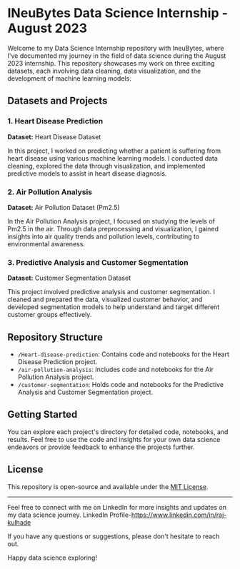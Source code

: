 # INeuBytes Data Science Internship - August 2023

Welcome to my Data Science Internship repository with IneuBytes, where I've documented my journey in the field of data science during the August 2023 internship. This repository showcases my work on three exciting datasets, each involving data cleaning, data visualization, and the development of machine learning models.

## Datasets and Projects

### 1. Heart Disease Prediction

**Dataset:** Heart Disease Dataset

In this project, I worked on predicting whether a patient is suffering from heart disease using various machine learning models. I conducted data cleaning, explored the data through visualization, and implemented predictive models to assist in heart disease diagnosis.

### 2. Air Pollution Analysis

**Dataset:** Air Pollution Dataset (Pm2.5)

In the Air Pollution Analysis project, I focused on studying the levels of Pm2.5 in the air. Through data preprocessing and visualization, I gained insights into air quality trends and pollution levels, contributing to environmental awareness.

### 3. Predictive Analysis and Customer Segmentation

**Dataset:** Customer Segmentation Dataset

This project involved predictive analysis and customer segmentation. I cleaned and prepared the data, visualized customer behavior, and developed segmentation models to help understand and target different customer groups effectively.

## Repository Structure

- `/Heart-disease-prediction`: Contains code and notebooks for the Heart Disease Prediction project.
- `/air-pollution-analysis`: Includes code and notebooks for the Air Pollution Analysis project.
- `/customer-segmentation`: Holds code and notebooks for the Predictive Analysis and Customer Segmentation project.

## Getting Started

You can explore each project's directory for detailed code, notebooks, and results. Feel free to use the code and insights for your own data science endeavors or provide feedback to enhance the projects further.

## License

This repository is open-source and available under the [MIT License](LICENSE).

---

Feel free to connect with me on LinkedIn for more insights and updates on my data science journey. LinkedIn Profile-https://www.linkedin.com/in/raj-kulhade

If you have any questions or suggestions, please don't hesitate to reach out.

Happy data science exploring!

